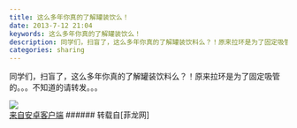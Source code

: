 ```yaml
---
title: 这么多年你真的了解罐装饮么！
date: 2013-7-12 21:04
keywords: 这么多年你真的了解罐装饮么！
description: 同学们，扫盲了，这么多年你真的了解罐装饮料么？！原来拉环是为了固定吸管的。。。不知道的请转发。。。来自安卓客户端
categories: sharing
---
```

<td class="t_f" id="postmessage_20865">

同学们，扫盲了，这么多年你真的了解罐装饮料么？！原来拉环是为了固定吸管的。。。不知道的请转发。。。

<img aid="7487" data-cf-modified-ea63ad7146de0f5a400d99c8-="" file="data/attachment/forum/201307/12/20130712210358_11485.png" id="aimg_7487" inpost="1" onclick="" onmouseover="" src="http://www.flw.ph/data/attachment/forum/201307/12/20130712210358_11485.png" thumbimg="1" zoomfile="data/attachment/forum/201307/12/20130712210358_11485.png"/>


<br/>
<a href="http://www.flw.ph//mobcent/download/down.php" target="_blank">来自安卓客户端</a></td>
###### 转载自[菲龙网]
